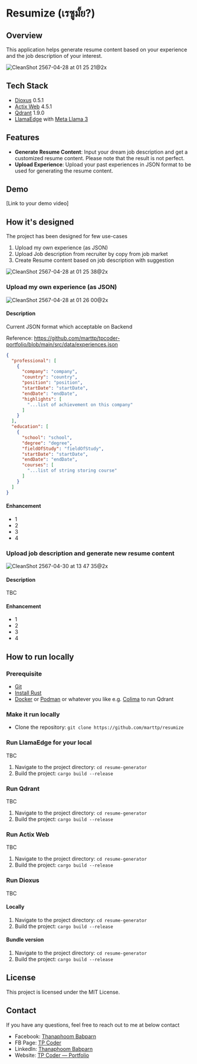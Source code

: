 # Resumize (เรซูมั้ย?)

## Overview
This application helps generate resume content based on your experience and the job description of your interest.

![CleanShot 2567-04-28 at 01 25 21@2x](https://github.com/marttp/rag-resume-generate/assets/34801905/b04e820e-68a5-4c15-b93c-c43aad035fe6)

## Tech Stack
- [Dioxus](https://dioxuslabs.com/) 0.5.1
- [Actix Web](https://actix.rs/) 4.5.1
- [Qdrant](https://qdrant.tech/) 1.9.0
- [LlamaEdge](https://github.com/LlamaEdge/LlamaEdge) with [Meta Llama 3](https://llama.meta.com/llama3/)

## Features
- **Generate Resume Content**: Input your dream job description and get a customized resume content. Please note that the result is not perfect.
- **Upload Experience**: Upload your past experiences in JSON format to be used for generating the resume content.

## Demo
[Link to your demo video]

## How it's designed

The project has been designed for few use-cases
1. Upload my own experience (as JSON)
2. Upload Job description from recruiter by copy from job market
3. Create Resume content based on job description
   with suggestion

![CleanShot 2567-04-28 at 01 25 38@2x](https://github.com/marttp/rag-resume-generate/assets/34801905/eb8564e7-d3dc-46ac-a8d5-ca8745e2102b)

### Upload my own experience (as JSON)

![CleanShot 2567-04-28 at 01 26 00@2x](https://github.com/marttp/rag-resume-generate/assets/34801905/3e222f35-80da-4b7a-ae17-d517545ed31c)

#### Description


Current JSON format which acceptable on Backend

Reference: https://github.com/marttp/tpcoder-portfolio/blob/main/src/data/experiences.json

```json
{
  "professional": [
    {
      "company": "company",
      "country": "country",
      "position": "position",
      "startDate": "startDate",
      "endDate": "endDate",
      "highlights": [
        "...list of achievement on this company"
      ]
    }
  ],
  "education": [
    {
      "school": "school",
      "degree": "degree",
      "fieldOfStudy": "fieldOfStudy",
      "startDate": "startDate",
      "endDate": "endDate",
      "courses": [
        "...list of string storing course"
      ]
    }
  ]
}
```

#### Enhancement
- 1
- 2
- 3
- 4

### Upload job description and generate new resume content

![CleanShot 2567-04-30 at 13 47 35@2x](https://github.com/marttp/rag-resume-generate/assets/34801905/f82b17db-a380-4d19-ba9b-42f28c393b88)

#### Description

TBC

#### Enhancement
- 1
- 2
- 3
- 4

## How to run locally

### Prerequisite
- [Git](https://git-scm.com/)
- [Install Rust](https://www.rust-lang.org/tools/install)
- [Docker](https://www.docker.com/products/docker-desktop/) or [Podman](https://podman.io/) or whatever you like e.g. [Colima](https://github.com/abiosoft/colima) to run Qdrant

### Make it run locally
- Clone the repository: `git clone https://github.com/marttp/resumize`

### Run LlamaEdge for your local

TBC

1. Navigate to the project directory: `cd resume-generator`
2. Build the project: `cargo build --release`

### Run Qdrant

TBC

1. Navigate to the project directory: `cd resume-generator`
2. Build the project: `cargo build --release`

### Run Actix Web

TBC

1. Navigate to the project directory: `cd resume-generator`
2. Build the project: `cargo build --release`

### Run Dioxus

TBC

#### Locally

1. Navigate to the project directory: `cd resume-generator`
2. Build the project: `cargo build --release`

#### Bundle version

1. Navigate to the project directory: `cd resume-generator`
2. Build the project: `cargo build --release`

## License
This project is licensed under the MIT License.

## Contact
If you have any questions, feel free to reach out to me at below contact
- Facebook: [Thanaphoom Babparn](https://www.facebook.com/thanaphoom.mart/)
- FB Page: [TP Coder](https://www.facebook.com/tpcoder)
- LinkedIn: [Thanaphoom Babparn](https://www.linkedin.com/in/thanaphoom-babparn/)
- Website: [TP Coder — Portfolio](https://portfolio.tpcoder.dev/)
